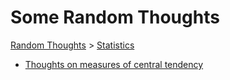 # Some Random Thoughts

[Random Thoughts](/thoughts/) > [Statistics](/thoughts/statistics/)

* [Thoughts on measures of central tendency](/thoughts/statistics/central-tendency.pdf)

